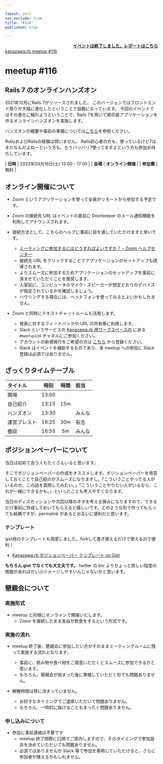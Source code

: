 ```yaml
---

layout: post
nav_exclude: true
title: "#116"
published: true

---
```


<div style="text-align: right;"><a href="/116/report"><strong>イベントは終了しました。レポートはこちら</strong></a></div>

<div class="doorkeeper-widget">
<a class="doorkeeper-registration-widget" href="https://kzrb.doorkeeper.jp/events/135579">kanazawa.rb meetup #116</a><script src="https://widgets.doorkeeper.jp/w/widget.js"></script>
</div>

# meetup #116

## Rails 7 のオンラインハンズオン

2021年12月にRails 7がリリースされました。
このバージョンではフロントエンド周りが大幅に進化したということで話題になっています。
今回のイベントではその進化に触れようということで、Rails 7を用いて掲示板アプリケーションを作るオンラインハンズオンを実施します。

ハンズオンの概要や事前の準備については[こちら](https://qiita.com/PharaohKJ/private/40188b21690e1a92e7b8)を参照ください。

RubyおよびRailsの経験は問いません。
Rails初心者の方も、使っているけど7はまだなんだよねーという方も、もうバリバリ7使ってますよという方も参加お待ちしています。

| **日時**   | 2022年04月16日(土) 13:00 - 17:00 |
| **会場**   | **オンライン開催** |
| **参加費** | 無料 |


## オンライン開催について

* Zoom というアプリケーションを使って全員がリモートから参加する予定です。
* Zoom の接続先 URL はイベントの直前に Doorkeeper のメール通知機能を利用してアナウンスされます。
* 接続方法として、こちらのヘルプに事前に目を通していただけますと幸いです。
    * [ミーティングに参加するにはどうすればよいですか？ – Zoom ヘルプセンター](https://support.zoom.us/hc/ja/articles/201362193-%E3%83%9F%E3%83%BC%E3%83%86%E3%82%A3%E3%83%B3%E3%82%B0%E3%81%AB%E5%8F%82%E5%8A%A0%E3%81%99%E3%82%8B%E3%81%AB%E3%81%AF%E3%81%A9%E3%81%86%E3%81%99%E3%82%8C%E3%81%B0%E3%82%88%E3%81%84%E3%81%A7%E3%81%99%E3%81%8B-)
    * 接続先 URL をクリックすることでアプリケーションのセットアップも誘導されます。
    * よりスムーズに参加するためアプリケーションのセットアップを事前に済ませていただくことを推奨します。
    * 入室前に、コンピュータのマイク・スピーカーが想定どおりのデバイスが指定されているかを確認しましょう。
    * ハウリングする場合には、ヘッドフォンを使ってみるとよいかもしれません。

* Zoom と同時にテキストチャットルームも活用します。
    * 発表に対するフィードバックや URL の共有等に利用します。
    * Slack というサービスの [Kanazawa.rb 用ワークスペース内](https://kzrb.slack.com/) にある `#meetup116` チャネルにご参加ください。
    * アカウントの新規発行をご希望の方は [こちら](https://kzrb-slackin.herokuapp.com/) から登録ください。
    * Slack はイベントを補助するものであり、本 meetup への参加に Slack 登録は必須ではありません。


## ざっくりタイムテーブル

| タイトル                          | 時刻  | 時間 | 担当                                                    |
|:----------------------------------|:-----:|:----:|:--------------------------------------------------------|
| 開場                              | 13:00 |      |                                                         |
| 自己紹介                          | 13:15 | 15m  |                                                         |
| ハンズオン                        | 13:30 |      | みんな                                                  |
| 運営ブレスト                      | 16:25 | 30m  | 有志                                                    |
| 撤収                              | 16:55 | 5m   | みんな                                                  |

## ポジションペーパーについて

当日は初めて会う人もたくさんいると思います。

そこでポジションペーパーの作成をオススメします。ポジションペーパーを用意しておくことで自己紹介がスムーズになりますし、「こういうことやってる人がいるのか。この話を質問してみたい。」「こういうことやりたい人がいるなら、これが一緒にできるかも。」といったことも考えやすくなります。

当日のディスカッションや次回以降のネタを考える弾みになりますので、できるだけ事前に作成しておいてもらえると嬉しいです。どのような形で作ってもらっても結構ですが、permalink があるとお互いに便利だと思います。


### テンプレート

gist用のテンプレートも用意しました。forkして書き換えるだけで使えるので便利！

- [Kanazawa.rb ポジションペーパー テンプレート on Gist](https://gist.github.com/5a523ec3180002229a32)

**もちろん gist でなくても大丈夫です。** twitter の bio よりちょっと詳しい程度の情報があればだいぶイメージしやすいんじゃないかと思います。


## 懇親会について

### 実施形式

* meetup と同様にオンラインで開催いたします。
  + Zoom を接続したまま各自が飲食をするという形式です。

### 実施の流れ

* meetup 終了後、懇親会に参加したい方がそのままミーティングルームに残って実施する流れとなります。
  + 事前に、飲み物や食べ物をご用意いただくとスムーズに参加できるかと思います。
  + もちろん、懇親会が始まった後に準備していただく形でも問題ありません。

* 解散時間は特に決まっていません。
  + お好きなタイミングでご退席いただいて問題ありません。
  + もちろん、一時的に抜けることもまったく問題ありません。

### 申し込みについて
* 参加に事前連絡は不要です
  + meetup 終了間際に口頭でご案内しますので、そのタイミングで参加是非を決めていただいても問題ありません。
  + 必須ではありませんが Slack 等で参加を表明していただけると、さらに参加者が増えるかもしれません。
